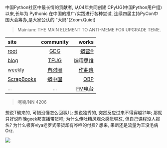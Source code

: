 中国Python社区中最长情的贡献者, 从04年共同创建 CPyUG(中国Python用户组)以来,长年为 Pythonic 在中国的推广/实践进行各种尝试, 连续四届主持PyCon中国大会筹办,是大家公认的 "大妈"(Zoom.Quiet)

> Mainium: THE MAIN ELEMENT TO ANTI-MEME FOR UPGRADE TEME.

| site | community | works |
| :-----| :----: | ----: |
| [root](http://zoomquiet.io/) | [GDG](https://blog.zhgdg.org/) | [蟒营®](https://doc.101.camp/) |
| [blog](https://blog.zoomquiet.io/pages/zoomquiet.html) | [TFUG](http://zh.tfug.world/) | [编程思维](https://py.101.camp/) |
| [weekly](http://weekly.pychina.org/) | [自怼圈](https://du.101.camp/) | [作曲班](https://mu.101.camp/) |
| [ScrapBooks](https://zoomquiet.io/collection.html) | [蟒中国](https://pychina.org/) | [OBP](https://zoomquiet.io/obp/index.html) |
| ... | ... | [FM电台](https://fm.101.camp/) |


> ​呢喃/NN 4206

想说T碳来的,
可惜没懂怎么回事儿;
想说独秀的,
突然反应过来不得穿越21年;
那就只好说昨晚geek邦直播带货吧;
为什么俺吐糟风观众感觉够怼,
但自己课程没人报名?
为什么极客viya老罗式带货却有哗哗的付费?
想来,
果断还是流量为王没毛病 Orz.


![](http://ydlj.zoomquiet.top/ipic/2020-11-22-zq42-today-card-2011.023.jpeg)